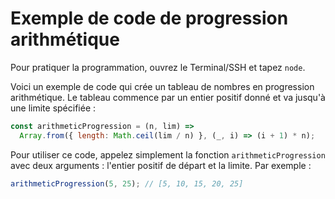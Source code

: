 # Exemple de code de progression arithmétique

Pour pratiquer la programmation, ouvrez le Terminal/SSH et tapez `node`.

Voici un exemple de code qui crée un tableau de nombres en progression arithmétique. Le tableau commence par un entier positif donné et va jusqu'à une limite spécifiée :

```js
const arithmeticProgression = (n, lim) =>
  Array.from({ length: Math.ceil(lim / n) }, (_, i) => (i + 1) * n);
```

Pour utiliser ce code, appelez simplement la fonction `arithmeticProgression` avec deux arguments : l'entier positif de départ et la limite. Par exemple :

```js
arithmeticProgression(5, 25); // [5, 10, 15, 20, 25]
```

